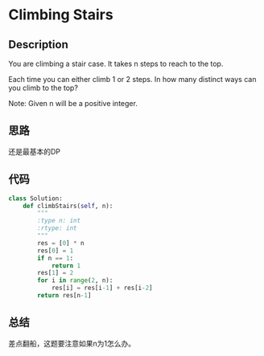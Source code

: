 # Climbing Stairs

## Description

You are climbing a stair case. It takes n steps to reach to the top.

Each time you can either climb 1 or 2 steps. In how many distinct ways can you climb to the top?

Note: Given n will be a positive integer.

## 思路

还是最基本的DP

## 代码

``` python
class Solution:
    def climbStairs(self, n):
        """
        :type n: int
        :rtype: int
        """
        res = [0] * n
        res[0] = 1
        if n == 1:
            return 1
        res[1] = 2
        for i in range(2, n):
            res[i] = res[i-1] + res[i-2]
        return res[n-1]
```

## 总结

差点翻船，这题要注意如果n为1怎么办。